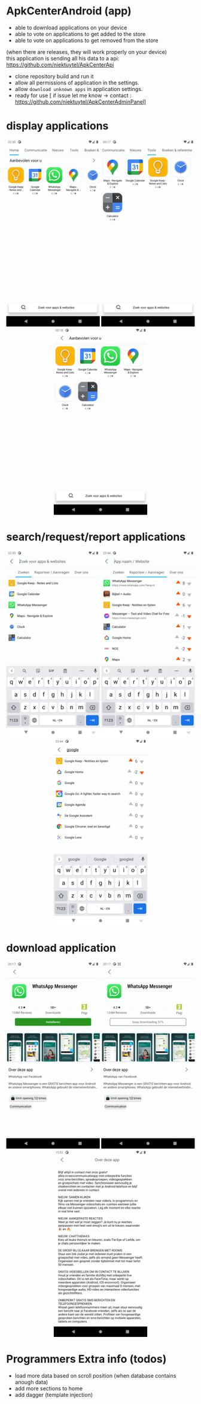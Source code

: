 # ApkCenterAndroid (app)
- able to download applications on your device
- able to vote on applications to get added to the store
- able to vote on applications to get removed from the store
  
(when there are releases, they will work properly on your device)  
this application is sending all his data to a api: https://github.com/niektuytel/ApkCenterApi  

- clone repository build and run it
- allow all permissions of application in the settings.
- allow `download unknown apps` in application settings.
- ready for use 
    [ if issue let me know -> contact : https://github.com/niektuytel/ApkCenterAdminPanel]


# display applications
<p align="center">
<img src="https://github.com/niektuytel/ApkCenterAndroid/blob/master/github_sceenshots/Main_Screenshot_1605216643.png" alt="Your image title" width="250"/>
<img src="https://github.com/niektuytel/ApkCenterAndroid/blob/master/github_sceenshots/Main_Screenshot_1605223067.png" alt="Your image title" width="250"/>
<img src="https://github.com/niektuytel/ApkCenterAndroid/blob/master/github_sceenshots/Main_Screenshot_1605223086.png" alt="Your image title" width="250"/>
</p>

# search/request/report applications
<p align="center">
<img src="https://github.com/niektuytel/ApkCenterAndroid/blob/master/github_sceenshots/Search_Screenshot_1605216652.png" alt="Your image title" width="250"/>
<img src="https://github.com/niektuytel/ApkCenterAndroid/blob/master/github_sceenshots/Search_Screenshot_1604961843.png" alt="Your image title" width="250"/>
<img src="https://github.com/niektuytel/ApkCenterAndroid/blob/master/github_sceenshots/Search_Screenshot_1604961870.png" alt="Your image title" width="250"/>
</p>

# download application
<p align="center">
<img src="https://github.com/niektuytel/ApkCenterAndroid/blob/master/github_sceenshots/App_Screenshot_1605208671.png" alt="Your image title" width="250"/>
<img src="https://github.com/niektuytel/ApkCenterAndroid/blob/master/github_sceenshots/App_Screenshot_1605208677.png" alt="Your image title" width="250"/>
<img src="https://github.com/niektuytel/ApkCenterAndroid/blob/master/github_sceenshots/App_Screenshot_1605019974.png" alt="Your image title" width="250"/>
</p>

# Programmers Extra info (todos)
- load more data based on scroll position (when database contains anough data)
- add more sections to home  
- add dagger (template injection)
